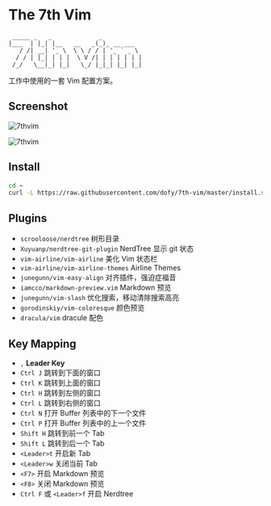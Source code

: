 # The 7th Vim

```
 _____ _   _             _           
|___  | |_| |__   __   _(_)_ __ ___  
   / /| __| '_ \  \ \ / / | '_ ` _ \ 
  / / | |_| | | |  \ V /| | | | | | |
 /_/   \__|_| |_|   \_/ |_|_| |_| |_|
```

工作中使用的一套 Vim 配置方案。

## Screenshot

![7thvim][screen-shot-1]

![7thvim][screen-shot-2]

## Install

```bash
cd ~
curl -L https://raw.githubusercontent.com/dofy/7th-vim/master/install.sh | sh
```

## Plugins

  - `scrooloose/nerdtree` 树形目录
  - `Xuyuanp/nerdtree-git-plugin` NerdTree 显示 git 状态
  - `vim-airline/vim-airline` 美化 Vim 状态栏
  - `vim-airline/vim-airline-themes` Airline Themes
  - `junegunn/vim-easy-align` 对齐插件，强迫症福音
  - `iamcco/markdown-preview.vim` Markdown 预览
  - `junegunn/vim-slash` 优化搜索，移动清除搜索高亮
  - `gorodinskiy/vim-coloresque` 颜色预览
  - `dracula/vim` dracule 配色

## Key Mapping

  - `,` **Leader Key**
  - `Ctrl J` 跳转到下面的窗口
  - `Ctrl K` 跳转到上面的窗口
  - `Ctrl H` 跳转到左侧的窗口
  - `Ctrl L` 跳转到右侧的窗口
  - `Ctrl N` 打开 Buffer 列表中的下一个文件
  - `Ctrl P` 打开 Buffer 列表中的上一个文件
  - `Shift H` 跳转到前一个 Tab
  - `Shift L` 跳转到后一个 Tab
  - `<Leader>t` 开启新 Tab
  - `<Leader>w` 关闭当前 Tab
  - `<F7>` 开启 Markdown 预览
  - `<F8>` 关闭 Markdown 预览
  - `Ctrl F` 或 `<Leader>f` 开启 Nerdtree

[screen-shot-1]: https://user-images.githubusercontent.com/344197/34243545-3b92507e-e65c-11e7-8a26-2b763f4b291a.png
[screen-shot-2]: https://user-images.githubusercontent.com/344197/34243627-9fd4e600-e65c-11e7-99f2-f72a44242c62.png
